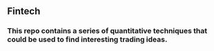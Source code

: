 ## Fintech
### This repo contains a series of quantitative techniques that could be used to find interesting trading ideas.

